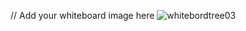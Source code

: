 // Add your whiteboard image here
![whitebordtree03](code-challenges/tree-challenges/challenge03/tree03.jpg "tree03")